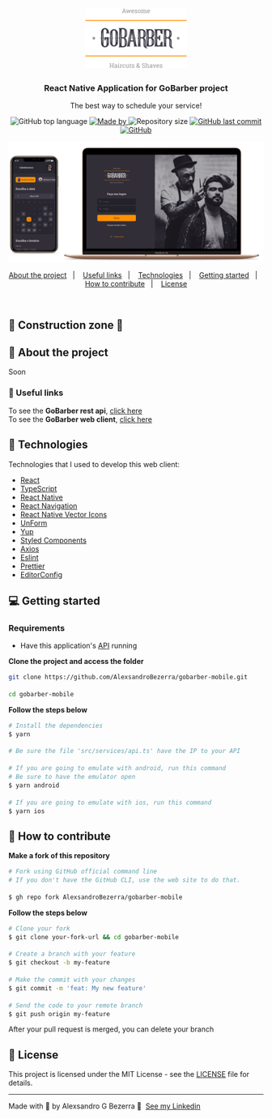 <h1 align="center">
	<img alt="GoStack" src=".github/assets/logo.svg" width="200px" />
</h1>

<h3 align="center">React Native Application for GoBarber project</h3>

<p align="center">The best way to schedule your service!</p>



<p align="center">
  <img alt="GitHub top language" src="https://img.shields.io/github/languages/top/AlexsandroBezerra/gobarber-mobile?color=%23FF9000">

  <a href="https://www.linkedin.com/in/alexsandrobezerra/" target="_blank" rel="noopener noreferrer">
    <img alt="Made by" src="https://img.shields.io/badge/made%20by-Alexsandro%20G%20Bezerra-%23FF9000">
  </a>

  <img alt="Repository size" src="https://img.shields.io/github/repo-size/AlexsandroBezerra/gobarber-mobile?color=%23FF9000">

  <a href="https://github.com/AlexsandroBezerra/gobarber-mobile/commits/main">
    <img alt="GitHub last commit" src="https://img.shields.io/github/last-commit/AlexsandroBezerra/gobarber-mobile?color=%23FF9000">
  </a>

  <a href="https://github.com/AlexsandroBezerra/gobarber-mobile/blob/main/LICENSE">
    <img alt="GitHub" src="https://img.shields.io/github/license/AlexsandroBezerra/gobarber-mobile?color=%23FF9000">
  </a>
</p>


![GoBarber-Layout](.github/assets/gobarber.png)

<p align="center">
  <a href="#about">About the project</a>&nbsp;&nbsp;&nbsp;|&nbsp;&nbsp;&nbsp;
  <a href="#links">Useful links</a>&nbsp;&nbsp;&nbsp;|&nbsp;&nbsp;&nbsp;
  <a href="#technologies">Technologies</a>&nbsp;&nbsp;&nbsp;|&nbsp;&nbsp;&nbsp;
  <a href="#started">Getting started</a>&nbsp;&nbsp;&nbsp;|&nbsp;&nbsp;&nbsp;
  <a href="#contribute">How to contribute</a>&nbsp;&nbsp;&nbsp;|&nbsp;&nbsp;&nbsp;
  <a href="#license">License</a>
</p>

</br>

## :construction: Construction zone :construction:

<p id="about"></p>

## :information_desk_person: About the project

Soon

<p id="links"></p>

### :link: Useful links

To see the **GoBarber rest api**, [click here](https://github.com/AlexsandroBezerra/gobarber-backend) <br />
To see the **GoBarber web client**, [click here](https://github.com/AlexsandroBezerra/gobarber-web)


<p id="technologies"></p>

## :rocket: Technologies

Technologies that I used to develop this web client:

- [React](https://reactjs.org/)
- [TypeScript](https://www.typescriptlang.org/)
- [React Native](https://reactnative.dev/)
- [React Navigation](https://reactnavigation.org/)
- [React Native Vector Icons](https://github.com/oblador/react-native-vector-icons)
- [UnForm](https://unform.dev/)
- [Yup](https://github.com/jquense/yup)
- [Styled Components](https://styled-components.com/)
- [Axios](https://github.com/axios/axios)
- [Eslint](https://eslint.org/)
- [Prettier](https://prettier.io/)
- [EditorConfig](https://editorconfig.org/)

<p id="started"></p>

## :computer: Getting started

### Requirements

- Have this application's [API](https://github.com/AlexsandroBezerra/gobarber-backend) running

**Clone the project and access the folder**

```bash
git clone https://github.com/AlexsandroBezerra/gobarber-mobile.git

cd gobarber-mobile
```

**Follow the steps below**

```bash
# Install the dependencies
$ yarn

# Be sure the file 'src/services/api.ts' have the IP to your API

# If you are going to emulate with android, run this command
# Be sure to have the emulator open
$ yarn android

# If you are going to emulate with ios, run this command
$ yarn ios
```

<p id="contribute"></p>

## :thinking: How to contribute


**Make a fork of this repository**

```bash
# Fork using GitHub official command line
# If you don't have the GitHub CLI, use the web site to do that.

$ gh repo fork AlexsandroBezerra/gobarber-mobile
```

**Follow the steps below**

```bash
# Clone your fork
$ git clone your-fork-url && cd gobarber-mobile

# Create a branch with your feature
$ git checkout -b my-feature

# Make the commit with your changes
$ git commit -m 'feat: My new feature'

# Send the code to your remote branch
$ git push origin my-feature
```

After your pull request is merged, you can delete your branch


<p id="license"></p>

## :pencil: License

This project is licensed under the MIT License - see the [LICENSE](LICENSE) file for details.

---

Made with :purple_heart: by Alexsandro G Bezerra :wave: &nbsp;[See my Linkedin](https://www.linkedin.com/in/alexsandrobezerra)
